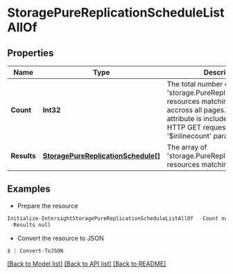 # StoragePureReplicationScheduleListAllOf
## Properties

Name | Type | Description | Notes
------------ | ------------- | ------------- | -------------
**Count** | **Int32** | The total number of &#39;storage.PureReplicationSchedule&#39; resources matching the request, accross all pages. The &#39;Count&#39; attribute is included when the HTTP GET request includes the &#39;$inlinecount&#39; parameter. | [optional] 
**Results** | [**StoragePureReplicationSchedule[]**](StoragePureReplicationSchedule.md) | The array of &#39;storage.PureReplicationSchedule&#39; resources matching the request. | [optional] 

## Examples

- Prepare the resource
```powershell
Initialize-IntersightStoragePureReplicationScheduleListAllOf  -Count null `
 -Results null
```

- Convert the resource to JSON
```powershell
$ | Convert-ToJSON
```

[[Back to Model list]](../README.md#documentation-for-models) [[Back to API list]](../README.md#documentation-for-api-endpoints) [[Back to README]](../README.md)

